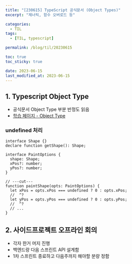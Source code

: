 ```yaml
---
title: "[230615] TypeScript 공식문서 (Object Types)"
excerpt: "제너릭, 함수 오버로드 등"

categories:
  - TIL
tags:
  - [TIL, typescript]

permalink: /blog/til/20230615

toc: true
toc_sticky: true

date: 2023-06-15
last_modified_at: 2023-06-15
---
```


## 1. Typescript Object Type

- 공식문서 Object Type 부분 반정도 읽음
- [학습 페이지 - Object Type](https://www.typescriptlang.org/docs/handbook/2/objects.html)

### undefined 처리

```tsx
interface Shape {}
declare function getShape(): Shape;

interface PaintOptions {
  shape: Shape;
  xPos?: number;
  yPos?: number;
}

// ---cut---
function paintShape(opts: PaintOptions) {
  let xPos = opts.xPos === undefined ? 0 : opts.xPos;
  //  ^?
  let yPos = opts.yPos === undefined ? 0 : opts.yPos;
  //  ^?
  // ...
}
```

## 2. 사이드프로젝트 오프라인 회의

- 각자 한거 머지 진행
- 백엔드랑 다음 스프린트 API 설계함
- 1차 스프린트 종료하고 다음주까지 해야할 분량 정함
